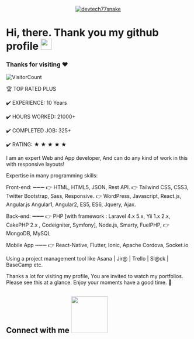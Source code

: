 <p align="center">
  <a href="#"><img src="https://readme-typing-svg.herokuapp.com?font=Architects+Daughter&size=30&duration=3000&pause=800&color=1BCDFF&center=true&vCenter=true&random=false&width=600&height=60&lines=Welcome+to+my+Github+Profile!;Senior+Web+Developer;Android+%26+iOS+App+Developer;Especially+Backend+Development" alt="devtech77snake" /></a>
</p>

<!-- Short Introduction -->

<h1 align = "left">
  Hi, there. Thank you my github profile <img src="https://github.com/devtech77snake/devtech77snake/blob/main/wave.gif" width="30" />

   ### Thanks for visiting :heart:
  ![VisitorCount](https://profile-counter.glitch.me/fireman03151/count.svg)
  &emsp;
  
🏆 TOP RATED PLUS

<p>✔️ EXPERIENCE: 10 Years<p/>
<p>✔️ HOURS WORKED: 21000+<p/>
<p>✔️ COMPLETED JOB: 325+<p/>
<p>✔️ RATING: ★ ★ ★ ★ ★<p/>

I am an expert Web and App developer, And can do any kind of work in this with responsive layouts!

Expertise in many programming skills:

Front-end:
➖➖➖
👉 HTML, HTML5, JSON, Rest API.
👉 Tailwind CSS, CSS3, Twitter Bootstrap, Sass, Responsive.
👉 WordPress, Javascript, React.js, Angular.js Angular1, Angular2, ES5, ES6, Jquery, Ajax.

Back-end:
➖➖➖
👉 PHP [with framework : Laravel 4.x 5.x, Yii 1.x 2.x, CakePHP 2.x , Codeigniter, Symfony], Node.js, Smarty, FuelPHP,
👉 MongoDB, MySQL

Mobile App
➖➖➖
👉 React-Native, Flutter, Ionic, Apache Cordova, Socket.io

Using a project management tool like Asana | Jir@ | Trello | Sl@ck | BaseCamp etc.

Thanks a lot for visiting my profile, You are invited to watch my portfolios. Please see this at a glance. Enjoy your moments have a good time. 🙂
<h2> Connect with me <img src='https://raw.githubusercontent.com/ShahriarShafin/ShahriarShafin/main/Assets/handshake.gif' width="100px"> </h2>
